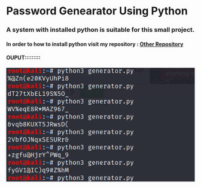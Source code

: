 # Password Genearator Using Python


### A system with installed python is suitable for this small project.


#### In order to how to install python visit my repository : [Other Repository](https://github.com/chinmay29hub/TicTacToe_Python "Python Installation")


#### OUPUT:::::::::

![Screenshot](generator.png)
